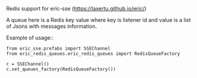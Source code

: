 Redis support for eric-sse (https://laxertu.github.io/eric/)

A queue here is a Redis key value where key is listener id and value is a list of Jsons with messages information.

Example of usage::

    from eric_sse.prefabs import SSEChannel
    from eric_redis_queues.eric_redis_queues import RedisQueueFactory
    
    c = SSEChannel()
    c.set_queues_factory(RedisQueueFactory())


